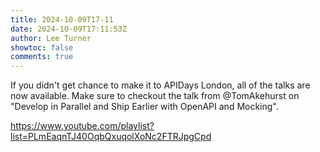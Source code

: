 ```yaml
---
title: 2024-10-09T17-11
date: 2024-10-09T17:11:53Z
author: Lee Turner
showtoc: false
comments: true
---
```


If you didn't get chance to make it to APIDays London, all of the talks are now available. Make sure to checkout the talk from @TomAkehurst  on "Develop in Parallel and Ship Earlier with OpenAPI and Mocking". 

https://www.youtube.com/playlist?list=PLmEaqnTJ40OqbQxuqolXoNc2FTRJpgCpd

